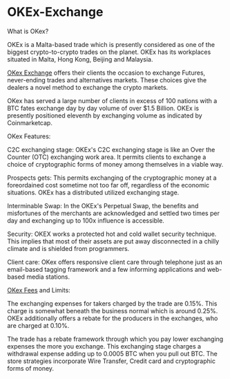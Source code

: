# OKEx-Exchange

What is OKex? 

OKEx is a Malta-based trade which is presently considered as one of the biggest crypto-to-crypto trades on the planet. OKEx has its workplaces situated in Malta, Hong Kong, Beijing and Malaysia. 

<a href="https://coinpedia.org/exchange/okex-exchange/">OKex Exchange</A> offers their clients the occasion to exchange Futures, never-ending trades and alternatives markets. These choices give the dealers a novel method to exchange the crypto markets. 

OKex has served a large number of clients in excess of 100 nations with a BTC fates exchange day by day volume of over $1.5 Billion. OKEx is presently positioned eleventh by exchanging volume as indicated by Coinmarketcap. 

OKex Features: 

C2C exchanging stage: OKEx's C2C exchanging stage is like an Over the Counter (OTC) exchanging work area. It permits clients to exchange a choice of cryptographic forms of money among themselves in a viable way. 

Prospects gets: This permits exchanging of the cryptographic money at a foreordained cost sometime not too far off, regardless of the economic situations. OKEx has a distributed utilized exchanging stage. 

Interminable Swap: In the OKEx's Perpetual Swap, the benefits and misfortunes of the merchants are acknowledged and settled two times per day and exchanging up to 100x influence is accessible. 

Security: OKEX works a protected hot and cold wallet security technique. This implies that most of their assets are put away disconnected in a chilly climate and is shielded from programmers. 

Client care: OKex offers responsive client care through telephone just as an email-based tagging framework and a few informing applications and web-based media stations. 

<a href="https://coinpedia.org/exchange/okex-exchange/">OKex Fees</A> and Limits: 

The exchanging expenses for takers charged by the trade are 0.15%. This charge is somewhat beneath the business normal which is around 0.25%. OKEx additionally offers a rebate for the producers in the exchanges, who are charged at 0.10%. 

The trade has a rebate framework through which you pay lower exchanging expenses the more you exchange. This exchanging stage charges a withdrawal expense adding up to 0.0005 BTC when you pull out BTC. The store strategies incorporate Wire Transfer, Credit card and cryptographic forms of money.
